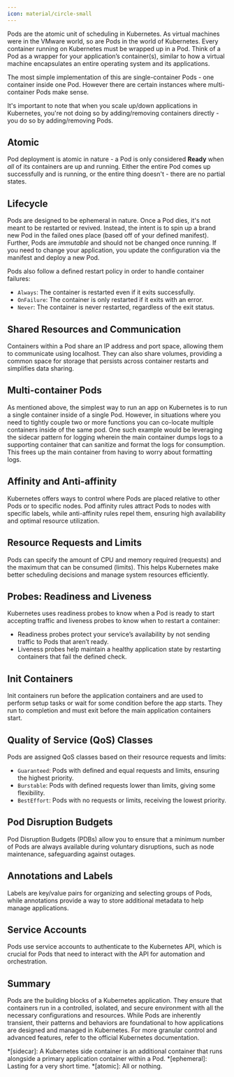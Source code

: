 ```yaml
---
icon: material/circle-small
---
```


Pods are the atomic unit of scheduling in Kubernetes. As virtual machines were in the VMware world, so are Pods in the world of Kubernetes. Every container running on Kubernetes must be wrapped up in a Pod. Think of a Pod as a wrapper for your application’s container(s), similar to how a virtual machine encapsulates an entire operating system and its applications.  

The most simple implementation of this are single-container Pods - one container inside one Pod. However there are certain instances where multi-container Pods make sense.

It's important to note that when you scale up/down applications in Kubernetes, you're not doing so by adding/removing containers directly - you do so by adding/removing Pods.

## Atomic
Pod deployment is atomic in nature - a Pod is only considered **Ready** when *all* of its containers are up and running. Either the entire Pod comes up successfully and is running, or the entire thing doesn't - there are no partial states.

## Lifecycle
Pods are designed to be ephemeral in nature. Once a Pod dies, it's not meant to be restarted or revived. Instead, the intent is to spin up a brand new Pod in the failed ones place (based off of your defined manifest). Further, Pods are *immutable* and should not be changed once running. If you need to change your application, you update the configuration via the manifest and deploy a new Pod.  

Pods also follow a defined restart policy in order to handle container failures:  

- `Always`: The container is restarted even if it exits successfully.
- `OnFailure`: The container is only restarted if it exits with an error.
- `Never`: The container is never restarted, regardless of the exit status.

## Shared Resources and Communication
Containers within a Pod share an IP address and port space, allowing them to communicate using localhost. They can also share volumes, providing a common space for storage that persists across container restarts and simplifies data sharing.

## Multi-container Pods
As mentioned above, the simplest way to run an app on Kubernetes is to run a single container inside of a single Pod. However, in situations where you need to tightly couple two or more functions you can co-locate multiple containers inside of the same pod. One such example would be leveraging the sidecar pattern for logging wherein the main container dumps logs to a supporting container that can sanitize and format the logs for consumption. This frees up the main container from having to worry about formatting logs.  

## Affinity and Anti-affinity
Kubernetes offers ways to control where Pods are placed relative to other Pods or to specific nodes. Pod affinity rules attract Pods to nodes with specific labels, while anti-affinity rules repel them, ensuring high availability and optimal resource utilization.

## Resource Requests and Limits
Pods can specify the amount of CPU and memory required (requests) and the maximum that can be consumed (limits). This helps Kubernetes make better scheduling decisions and manage system resources efficiently.

## Probes: Readiness and Liveness
Kubernetes uses readiness probes to know when a Pod is ready to start accepting traffic and liveness probes to know when to restart a container:

- Readiness probes protect your service’s availability by not sending traffic to Pods that aren’t ready.
- Liveness probes help maintain a healthy application state by restarting containers that fail the defined check.

## Init Containers
Init containers run before the application containers and are used to perform setup tasks or wait for some condition before the app starts. They run to completion and must exit before the main application containers start.

## Quality of Service (QoS) Classes
Pods are assigned QoS classes based on their resource requests and limits:

- `Guaranteed`: Pods with defined and equal requests and limits, ensuring the highest priority.
- `Burstable`: Pods with defined requests lower than limits, giving some flexibility.
- `BestEffort`: Pods with no requests or limits, receiving the lowest priority.

## Pod Disruption Budgets
Pod Disruption Budgets (PDBs) allow you to ensure that a minimum number of Pods are always available during voluntary disruptions, such as node maintenance, safeguarding against outages.

## Annotations and Labels
Labels are key/value pairs for organizing and selecting groups of Pods, while annotations provide a way to store additional metadata to help manage applications.

## Service Accounts
Pods use service accounts to authenticate to the Kubernetes API, which is crucial for Pods that need to interact with the API for automation and orchestration.

## Summary
Pods are the building blocks of a Kubernetes application. They ensure that containers run in a controlled, isolated, and secure environment with all the necessary configurations and resources. While Pods are inherently transient, their patterns and behaviors are foundational to how applications are designed and managed in Kubernetes. For more granular control and advanced features, refer to the official Kubernetes documentation.

*[sidecar]: A Kubernetes side container is an additional container that runs alongside a primary application container within a Pod.
*[ephemeral]: Lasting for a very short time.
*[atomic]: All or nothing.
